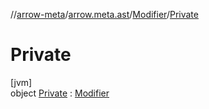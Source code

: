 //[arrow-meta](../../../../index.md)/[arrow.meta.ast](../../index.md)/[Modifier](../index.md)/[Private](index.md)

# Private

[jvm]\
object [Private](index.md) : [Modifier](../index.md)
